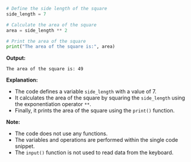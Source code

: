 ```python
# Define the side length of the square
side_length = 7

# Calculate the area of the square
area = side_length ** 2

# Print the area of the square
print("The area of the square is:", area)
```

**Output:**
```
The area of the square is: 49
```

**Explanation:**

* The code defines a variable `side_length` with a value of 7.
* It calculates the area of the square by squaring the `side_length` using the exponentiation operator `**`.
* Finally, it prints the area of the square using the `print()` function.

**Note:**

* The code does not use any functions.
* The variables and operations are performed within the single code snippet.
* The `input()` function is not used to read data from the keyboard.